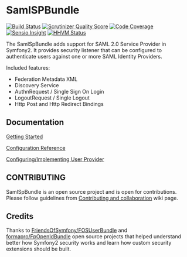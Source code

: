 SamlSPBundle
============

[![Build Status](https://travis-ci.org/aerialship/SamlSPBundle.png)](https://travis-ci.org/aerialship/SamlSPBundle)
[![Scrutinizer Quality Score](https://scrutinizer-ci.com/g/aerialship/SamlSPBundle/badges/quality-score.png?s=ea75a9e869bb19543fb0ab9530f63010d8a8da95)](https://scrutinizer-ci.com/g/aerialship/SamlSPBundle/)
[![Code Coverage](https://scrutinizer-ci.com/g/aerialship/SamlSPBundle/badges/coverage.png?b=master)](https://scrutinizer-ci.com/g/aerialship/SamlSPBundle/?branch=master)
[![Sensio Insight](https://insight.sensiolabs.com/projects/1f623314-4a14-4d77-bcbf-03f4be8a711a/small.png)](https://insight.sensiolabs.com/projects/1f623314-4a14-4d77-bcbf-03f4be8a711a)
[![HHVM Status](http://hhvm.h4cc.de/badge/aerialship/saml-sp-bundle.svg)](http://hhvm.h4cc.de/package/aerialship/saml-sp-bundle)

The SamlSpBundle adds support for SAML 2.0 Service Provider in Symfony2. It provides security listener
that can be configured to authenticate users against one or more SAML Identity Providers.

Included features:
* Federation Metadata XML
* Discovery Service
* AuthnRequest / Single Sign On Login
* LogoutRequest / Single Logout
* Http Post and Http Redirect Bindings


Documentation
-------------

[Getting Started](src/AerialShip/SamlSPBundle/Resources/doc/index.md)

[Configuration Reference](src/AerialShip/SamlSPBundle/Resources/doc/configuration.md)

[Configuring/Implementing User Provider](src/AerialShip/SamlSPBundle/Resources/doc/user_provider.md)


CONTRIBUTING
------------
SamlSpBundle is an open source project and is open for contributions. Please follow guidelines from [Contributing and collaboration](https://github.com/aerialship/SamlSPBundle/wiki/Contributing-and-collaboration) wiki page.


Credits
------

Thanks to [FriendsOfSymfony/FOSUserBundle](https://github.com/FriendsOfSymfony/FOSUserBundle) and [formapro/FpOpenIdBundle](https://github.com/formapro/FpOpenIdBundle) open source projects that helped understand better how Symfony2 security works and learn how custom security extensions should be built.
